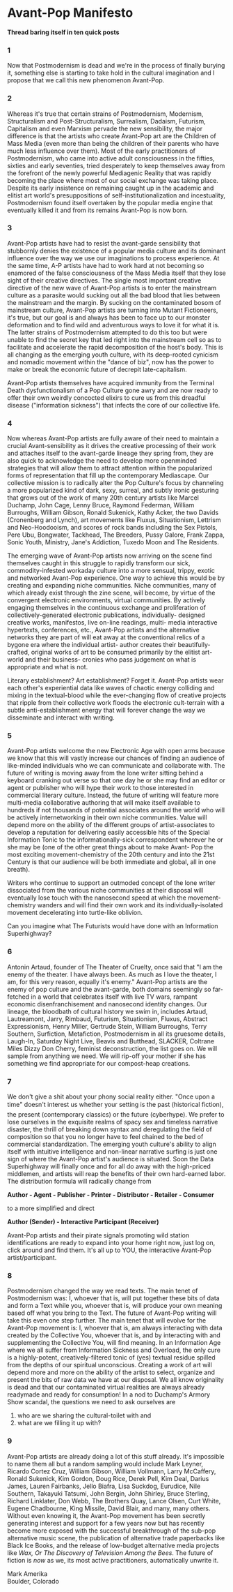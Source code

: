# Avant-Pop Manifesto

**Thread baring itself in ten quick posts**


### 1 

Now that Postmodernism is dead and we're in the process of finally burying it, something else is starting to take hold in the cultural imagination and I propose that we call this new phenomenon Avant-Pop.

### 2

Whereas it's true that certain strains of Postmodernism, Modernism, Structuralism and Post-Structuralism, Surrealism, Dadaism, Futurism, Capitalism and even Marxism pervade the new sensibility, the major difference is that the artists who create Avant-Pop art are the Children of Mass Media (even more than being the children of their parents who have much less influence over them). Most of the early practitioners of Postmodernism, who came into active adult consciousness in the fifties, sixties and early seventies, tried desperately to keep themselves away from the forefront of the newly powerful Mediagenic Reality that was rapidly becoming the place where most of our social exchange was taking place. Despite its early insistence on remaining caught up in the academic and elitist art world's presuppositions of self-institutionalization and incestuality, Postmodernism found itself overtaken by the popular media engine that eventually killed it and from its remains Avant-Pop is now born.

### 3

Avant-Pop artists have had to resist the avant-garde sensibility that stubbornly denies the existence of a popular media culture and its dominant influence over the way we use our imaginations to process experience. At the same time, A-P artists have had to work hard at not becoming so enamored of the false consciousness of the Mass Media itself that they lose sight of their creative directives. The single most important creative directive of the new wave of Avant-Pop artists is to enter the mainstream culture as a parasite would sucking out all the bad blood that lies between the mainstream and the margin. By sucking on the contaminated bosom of mainstream culture, Avant-Pop artists are turning into Mutant Fictioneers, it's true, but our goal is and always has been to face up to our monster deformation and to find wild and adventurous ways to love it for what it is. The latter strains of Postmodernism attempted to do this too but were unable to find the secret key that led right into the mainstream cell so as to facilitate and accelerate the rapid decomposition of the host's body. This is all changing as the emerging youth culture, with its deep-rooted cynicism and nomadic movement within the "dance of biz", now has the power to make or break the economic future of decrepit late-capitalism.

Avant-Pop artists themselves have acquired immunity from the Terminal Death dysfunctionalism of a Pop Culture gone awry and are now ready to offer their own weirdly concocted elixirs to cure us from this dreadful disease ("information sickness") that infects the core of our collective life.

### 4

Now whereas Avant-Pop artists are fully aware of their need to maintain a crucial Avant-sensibility as it drives the creative processing of their work and attaches itself to the avant-garde lineage they spring from, they are also quick to acknowledge the need to develop more openminded strategies that will allow them to attract attention within the popularized forms of representation that fill up the contemporary Mediascape. Our collective mission is to radically alter the Pop Culture's focus by channeling a more popularized kind of dark, sexy, surreal, and subtly ironic gesturing that grows out of the work of many 20th century artists like Marcel Duchamp, John Cage, Lenny Bruce, Raymond Federman, William Burroughs, William Gibson, Ronald Sukenick, Kathy Acker, the two Davids (Cronenberg and Lynch), art movements like Fluxus, Situationism, Lettrism and Neo-Hoodooism, and scores of rock bands including the Sex Pistols, Pere Ubu, Bongwater, Tackhead, The Breeders, Pussy Galore, Frank Zappa, Sonic Youth, Ministry, Jane's Addiction, Tuxedo Moon and The Residents.

The emerging wave of Avant-Pop artists now arriving on the scene find themselves caught in this struggle to rapidly transform our sick, commodity-infested workaday culture into a more sensual, trippy, exotic and networked Avant-Pop experience. One way to achieve this would be by creating and expanding niche communities. Niche communities, many of which already exist through the zine scene, will become, by virtue of the convergent electronic environments, virtual communities. By actively engaging themselves in the continuous exchange and proliferation of collectively-generated electronic publications, individually- designed creative works, manifestos, live on-line readings, multi- media interactive hypertexts, conferences, etc., Avant-Pop artists and the alternative networks they are part of will eat away at the conventional relics of a bygone era where the individual artist- author creates their beautifully-crafted, original works of art to be consumed primarily by the elitist art-world and their business- cronies who pass judgement on what is appropriate and what is not.

Literary establishment? Art establishment? Forget it. Avant-Pop artists wear each other's experiential data like waves of chaotic energy colliding and mixing in the textual-blood while the ever-changing flow of creative projects that ripple from their collective work floods the electronic cult-terrain with a subtle anti-establishment energy that will forever change the way we disseminate and interact with writing.

### 5

Avant-Pop artists welcome the new Electronic Age with open arms because we know that this will vastly increase our chances of finding an audience of like-minded individuals who we can communicate and collaborate with. The future of writing is moving away from the lone writer sitting behind a keyboard cranking out verse so that one day he or she may find an editor or agent or publisher who will hype their work to those interested in commercial literary culture. Instead, the future of writing will feature more multi-media collaborative authoring that will make itself available to hundreds if not thousands of potential associates around the world who will be actively internetworking in their own niche communities. Value will depend more on the ability of the different groups of artist-associates to develop a reputation for delivering easily accessible hits of the Special Information Tonic to the informationally-sick correspondent wherever he or she may be (one of the other great things about to make Avant- Pop the most exciting movement-chemistry of the 20th century and into the 21st Century is that our audience will be both immediate and global, all in one breath).

Writers who continue to support an outmoded concept of the lone writer dissociated from the various niche communities at their disposal will eventually lose touch with the nanosecond speed at which the movement-chemistry wanders and will find their own work and its individually-isolated movement decelerating into turtle-like oblivion.

Can you imagine what The Futurists would have done with an Information Superhighway?

### 6

Antonin Artaud, founder of The Theater of Cruelty, once said that "I am the enemy of the theater. I have always been. As much as I love the theater, I am, for this very reason, equally it's enemy." Avant-Pop artists are the enemy of pop culture and the avant-garde, both domains seemingly so far-fetched in a world that celebrates itself with live TV wars, rampant economic disenfranchisement and nanosecond identity changes. Our lineage, the bloodbath of cultural history we swim in, includes Artaud, Lautreamont, Jarry, Rimbaud, Futurism, Situationism, Fluxus, Abstract Expressionism, Henry Miller, Gertrude Stein, William Burroughs, Terry Southern, Surfiction, Metafiction, Postmodernism in all its gruesome details, Laugh-In, Saturday Night Live, Beavis and Butthead, SLACKER, Coltrane Miles Dizzy Don Cherry, feminist deconstruction, the list goes on. We will sample from anything we need. We will rip-off your mother if she has something we find appropriate for our compost-heap creations.

### 7

We don't give a shit about your phony social reality either. "Once upon a time" doesn't interest us whether your setting is the past (historical fiction), the present (contemporary classics) or the future (cyberhype). We prefer to lose ourselves in the exquisite realms of spacy sex and timeless narrative disaster, the thrill of breaking down syntax and deregulating the field of composition so that you no longer have to feel chained to the bed of commercial standardization. The emerging youth culture's ability to align itself with intuitive intelligence and non-linear narrative surfing is just one sign of where the Avant-Pop artist's audience is situated. Soon the Data Superhighway will finally once and for all do away with the high-priced middlemen, and artists will reap the benefits of their own hard-earned labor. The distribution formula will radically change from

**Author - Agent - Publisher - Printer - Distributor - Retailer - Consumer**

to a more simplified and direct

**Author (Sender) - Interactive Participant (Receiver)**

Avant-Pop artists and their pirate signals promoting wild station identifications are ready to expand into your home right now, just log on, click around and find them. It's all up to YOU, the interactive Avant-Pop artist/participant.

### 8

Postmodernism changed the way we read texts. The main tenet of Postmodernism was: I, whoever that is, will put together these bits of data and form a Text while you, whoever that is, will produce your own meaning based off what you bring to the Text. The future of Avant-Pop writing will take this even one step further. The main tenet that will evolve for the Avant-Pop movement is: I, whoever that is, am always interacting with data created by the Collective You, whoever that is, and by interacting with and supplementing the Collective You, will find meaning.
In an Information Age where we all suffer from Information Sickness and Overload, the only cure is a highly-potent, creatively-filtered tonic of (yes) textual residue spilled from the depths of our spiritual unconscious. Creating a work of art will depend more and more on the ability of the artist to select, organize and present the bits of raw data we have at our disposal. We all know originality is dead and that our contaminated virtual realities are always already readymade and ready for consumption! In a nod to Duchamp's Armory Show scandal, the questions we need to ask ourselves are

1. who are we sharing the cultural-toilet with and
2. what are we filling it up with?

### 9

Avant-Pop artists are already doing a lot of this stuff already. It's impossible to name them all but a random sampling would include Mark Leyner, Ricardo Cortez Cruz, William Gibson, William Vollmann, Larry McCaffery, Ronald Sukenick, Kim Gordon, Doug Rice, Derek Pell, Kim Deal, Darius James, Lauren Fairbanks, Jello Biafra, Lisa Suckdog, Eurudice, Nile Southern, Takayuki Tatsumi, John Bergin, John Shirley, Bruce Sterling, Richard Linklater, Don Webb, The Brothers Quay, Lance Olsen, Curt White, Eugene Chadbourne, King Missile, David Blair, and many, many others.
Without even knowing it, the Avant-Pop movement has been secretly generating interest and support for a few years now but has recently become more exposed with the successful breakthrough of the sub-pop alternative music scene, the publication of alternative trade paperbacks like Black Ice Books, and the release of low-budget alternative media projects like *Wax, Or The Discovery of Television Among the Bees*. The future of fiction is *now* as we, its most active practitioners, automatically unwrite it.

Mark Amerika    
Boulder, Colorado